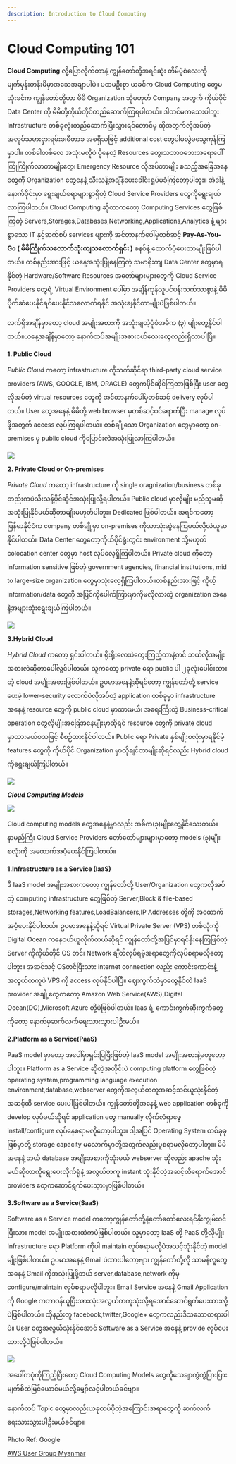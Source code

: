 ```yaml
---
description: Introduction to Cloud Computing
---
```


# Cloud Computing 101

**Cloud Computing** လို့ပြောလိုက်တာနဲ့ ကျွန်တော်တို့အရင်ဆုံး တိမ်ပုံစံလေးကို မျက်မှန်းတန်းမိမှာအသေအချာပါပဲ။ ပထမဦးစွာ ယခင်က Cloud Computing တွေမသုံးခင်က ကျွန်တော်တို့ဟာ မိမိ Organization သိုမဟုတ် Company အတွက် ကိုယ်ပိုင် Data Center ကို မိမိတို့ကိုယ်တိုင်တည်ဆောက်ကြရပါတယ်။ ဒါတင်မကသေးပါဘူး Infrastructure တစ်ခုလုံးတည်ဆောက်ပြီးသွားရင်တောင်မှ ထိုအတွက်လိုအပ်တဲ့ အလုပ်သမားငှားရမ်းခ၊မီတာခ အစရှိသဖြင့် additional cost တွေပါမလွဲမသွေကုန်ကြမှာပါ။ တစ်ခါတစ်လေ အသုံးမလိုပဲ ပိုနေတဲ့ Resources တွေ၊သဘာဝဘေးအရေးပေါ်ကြုံကြိုက်လာတာမျိုးတွေ၊ Emergency Resource လိုအပ်တာမျိုး စသည့်အခြေအနေတွေကို Organization တွေနေနဲ့ သီးသန့်အချိန်ပေးခေါင်းရှုပ်မခံကြတော့ပါဘူး။ အဲဒါနဲ့နောက်ပိုင်းမှာ ရွေးချယ်စရာများစွာရှိတဲ့ Cloud Service Providers တွေကိုရွေးချယ်လာကြပါတယ်။ Cloud Computing ဆိုတာကတော့ Computing Services တွေဖြစ်ကြတဲ့ Servers,Storages,Databases,Networking,Applications,Analytics နဲ့ များစွာသော IT နှင့်ဆက်စပ် services များကို အင်တာနက်ပေါ်မှတစ်ဆင့် **Pay-As-You-Go \( မိမိကြိုက်သလောက်သုံးကျသလောက်ရှင်း \)** စနစ်နဲ့ ထောက်ပံ့ပေးတာမျိုးဖြစ်ပါတယ်။ တစ်နည်းအားဖြင့် ယနေ့အသုံးပြုနေကြတဲ့ သမာရိုးကျ Data Center တွေမှာရနိုင်တဲ့ Hardware/Software Resources အတော်များများတွေကို Cloud Service Providers တွေရဲ့ Virtual Environment ပေါ်မှာ အချိန်ကုန်လူပင်ပန်းသက်သာစွာနဲ့ မိမိပိုက်ဆံပေးနိုင်ရင်ပေးနိုင်သလောက်ရနိုင် အသုံးချနိုင်တာမျိုးပဲဖြစ်ပါတယ်။

လက်ရှိအချိန်မှာတော့ cloud အမျိုးအစားကို အသုံးချတဲ့ပုံစံအဓိက \(၃\) မျိုးတွေ့နိုင်ပါတယ်။ယနေ့အချိန်မှာတော့ နောက်ထပ်အမျိုးအစားငယ်လေးတွေလည်းရှိလာပါပြီ။

**1. Public Cloud**

_Public Cloud_ ကတော့ infrastructure ကိုသက်ဆိုင်ရာ third-party cloud service providers \(AWS, GOOGLE, IBM, ORACLE\) တွေကပိုင်ဆိုင်ကြတာဖြစ်ပြီး user တွေလိုအပ်တဲ့ virtual resources တွေကို အင်တာနက်ပေါ်မှတစ်ဆင့် delivery လုပ်ပါတယ်။ User တွေအနေနဲ့ မိမိတို့ web browser မှတစ်ဆင့်ဝင်ရောက်ပြီး manage လုပ်ဖို့အတွက် access လုပ်ကြရပါတယ်။ တစ်ချို့သော Organization တွေမှာတော့ on-premises မှ public cloud ကိုပြောင်းလဲအသုံးပြုလာကြပါတယ်။

![](https://i.imgur.com/O1ceLWd.jpg)

**2. Private Cloud or On-premises**

_Private Cloud_ ကတော့ infrastructure ကို single oragnization/business တစ်ခုတည်းကပဲသီးသန့်ပိုင်ဆိုင်အသုံးပြုလို့ရပါတယ်။ Public cloud မှာလိုမျိုး မည်သူမဆိုအသုံးပြုနိုင်မယ်ဆိုတာမျိုးမဟုတ်ပါဘူး။ Dedicated ဖြစ်ပါတယ်။ အရင်ကတော့ မြန်မာနိုင်ငံက company တစ်ချို့မှာ on-premises ကိုသာသုံးဆွဲနေကြမယ်လို့လဲယူဆနိုင်ပါတယ်။ Data Center တွေတော့ကိုယ်ပိုင်ရုံးတွင်း environment သို့မဟုတ် colocation center တွေမှာ host လုပ်လေ့ရှိကြပါတယ်။ Private cloud ကိုတော့ information sensitive ဖြစ်တဲ့ government agencies, financial institutions, mid to large-size organization တွေမှာသုံးလေ့ရှိကြပါတယ်။တစ်နည်းအားဖြင့် ကိုယ့် information/data တွေကို အပြင်ကိုပေါက်ကြားမှာကိုမလိုလားတဲ့ organization အနေနဲ့အများဆုံးရွေးချယ်ကြပါတယ်။

![](https://i.imgur.com/HSLmJo6.jpg)

**3.Hybrid Cloud**

_Hybrid Cloud_ ကတော့ ရှင်းပါတယ်။ ရိုးရိုးလေးပဲတွေးကြည့်တာနဲ့တင် ဘယ်လိုအမျိုးအစားလဲဆိုတာပေါ်လွင်ပါတယ်။ သူကတော့ private ရော public ပါ ၂ခုလုံးပေါင်းထားတဲ့ cloud အမျိုးအစားဖြစ်ပါတယ်။ ဥပမာအနေနဲ့ဆိုရင်တော့ ကျွန်တော်တို့ service ပေးမဲ့ lower-security လောက်ပဲလိုအပ်တဲ့ application တစ်ခုမှာ infrastructure အနေနဲ့ resource တွေကို public cloud မှာထားမယ်၊ အရေးကြီးတဲ့ Business-critical operation တွေလိုမျိုးအခြေအနေမျိုးမှာဆိုရင် resource တွေကို private cloud မှာထားမယ်စသဖြင့် စီစဉ်ထားနိုင်ပါတယ်။ Public ရော Private နှစ်မျိုးစလုံးမှာရနိုင်မဲ့ features တွေကို ကိုယ်ပိုင် Organization မှာလိုချင်တာမျိုးဆိုရင်လည်း Hybrid cloud ကိုရွေးချယ်ကြပါတယ်။

![](https://i.imgur.com/eseEHaR.jpg)

_**Cloud Computing Models**_

![](https://i.imgur.com/yF3ik09.jpg)

Cloud computing models တွေအနေနဲ့မှာလည်း အဓိက\(၃\)မျိုးတွေ့နိုင်သေးတယ်။ နာမည်ကြီး Cloud Service Providers တော်တော်များများမှာတော့ models \(၃\)မျိုးစလုံးကို အထောက်အပံ့ပေးနိုင်ကြပါတယ်။

**1.Infrastructure as a Service \(IaaS\)**

ဒီ IaaS model အမျိုးအစားကတော့ ကျွန်တော်တို့ User/Organization တွေကလိုအပ်တဲ့ computing infrastructure တွေဖြစ်တဲ့ Server,Block & file-based storages,Networking features,LoadBalancers,IP Addresses တို့ကို အထောက်အပံ့ပေးနိုင်ပါတယ်။ ဥပမာအနေနဲ့ဆိုရင် Virtual Private Server \(VPS\) တစ်လုံးကို Digital Ocean ကနေဝယ်ယူလိုက်တယ်ဆိုရင် ကျွန်တော်တို့အပြင်မှာရင်နှီးနေကြဖြစ်တဲ့ Server ကိုကိုယ်တိုင် OS တင်၊ Network ချိတ်လုပ်ရမဲ့အရာတွေကိုလုပ်စရာမလိုတော့ပါဘူး။ အဆင်သင့် OSတင်ပြီးသား internet connection လည်း ကောင်းကောင်းနဲ့အလွယ်တကူပဲ VPS ကို access လုပ်နိုင်ပါပြီ။ ဈေးကွက်ထဲမှာတွေ့နိုင်တဲ IaaS provider အချို့တွေကတော့ Amazon Web Service\(AWS\),Digital Ocean\(DO\),Microsoft Azure တို့ပဲဖြစ်ပါတယ်။ Iaas ရဲ့ ကောင်းကွက်ဆိုးကွက်တွေကိုတော့ နောက်မှဆက်လက်ရေးသားသွားပါဦးမယ်။

**2.Platform as a Service\(PaaS\)**

PaaS model မှာတော့ အပေါ်မှာရှင်းပြပြီးဖြစ်တဲ့ IaaS model အမျိုးအစားနဲ့မတူတော့ပါဘူး။ Platform as a Service ဆိုတဲ့အတိုင်းပဲ computing platform တွေဖြစ်တဲ့ operating system,programming language execution environment,database,webserver တွေကိုအလွယ်တကူအဆင့်သင်ယူသုံးနိုင်တဲ့အဆင့်ထိ service ပေးပါဖြစ်ပါတယ်။ ကျွန်တော်တို့အနေနဲ့ web application တစ်ခုကို develop လုပ်မယ်ဆိုရင် application တွေ manually လိုက်လံရှာဖွေ install/configure လုပ်နေစရာမလိုတော့ပါဘူး။ ဒါ့အပြင် Operating System တစ်ခုခုဖြစ်မှာတို့ storage capacity မလောက်မှာတို့အတွက်လည်းပူစရာမလိုတော့ပါဘူး။ မိမိအနေနဲ့ ဘယ် database အမျိုးအစားကိုသုံးမယ် webserver ဆိုလည်း apache သုံးမယ်ဆိုတာကိုရွေးပေးလိုက်ရုံနဲ့ အလွယ်တကူ instant သုံးနိုင်တဲ့အဆင့်ထိရောက်အောင် providers တွေကဆောင်ရွက်ပေးသွားမှာဖြစ်ပါတယ်။

**3.Software as a Service\(SaaS\)**

Software as a Service model ကတော့ကျွန်တော်တို့နဲ့တော်တော်လေးရင်နှီးကျွမ်းဝင်ပြီးသား model အမျိုးအစားထဲကပဲဖြစ်ပါတယ်။ သူ့မှာတော့ IaaS တို့ PaaS တို့လိုမျိုး Infrastructure ရော Platform ကိုပါ maintain လုပ်စရာမလို့ပဲအသင့်သုံးနိုင်တဲ့ model မျိုးဖြစ်ပါတယ်။ ဥပမာအနေနဲ့ Gmail ပဲထားပါတော့ဗျာ၊ ကျွန်တော်တို့လို သာမန်လူတွေအနေနဲ့ Gmail ကိုအသုံးပြုဖို့ဘယ် server,database,network ကိုမှ configure/maintain လုပ်စရာမလိုပါဘူး။ Email Service အနေနဲ့ Gmail Application ကို Google ကတာဝန်ယူပြီးအားလုံးအလွယ်တကူသုံးလို့ရအောင်ဆောင်ရွက်ပေးထားလို့ပဲဖြစ်ပါတယ်။ ထိုနည်းတူ facebook,twitter,Google+ တွေကလည်းဒီသဘောတရားပါပဲ။ User တွေအလွယ်သုံးနိုင်အောင် Software as a Service အနေနဲ့ provide လုပ်ပေးထားလို့ပဲဖြစ်ပါတယ်။

![](https://i.imgur.com/DPWGvy6.jpg)

အပေါ်ကပုံကိုကြည့်ပြီးတော့ Cloud Computing Models တွေကိုသေချာကွဲကွဲပြားပြားမျက်စိထဲမြင်ယောင်မယ်လို့မျှော်လင့်ပါတယ်ခင်ဗျာ။

နောက်ထပ် Topic တွေမှာလည်းယခုထပ်ပိုတဲ့အကြောင်းအရာတွေကို ဆက်လက်ရေးသားသွားပါဦးမယ်ခင်ဗျာ။

Photo Ref: Google 

[AWS User Group Myanmar](https://www.facebook.com/groups/AWSusergroupmyanmar)

